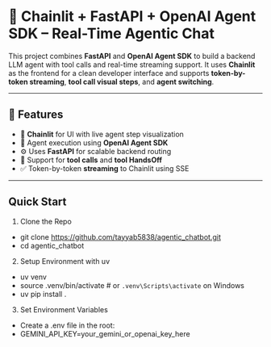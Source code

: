 # 🔗 Chainlit + FastAPI + OpenAI Agent SDK – Real-Time Agentic Chat

This project combines **FastAPI** and **OpenAI Agent SDK** to build a backend LLM agent with tool calls and real-time streaming support. It uses **Chainlit** as the frontend for a clean developer interface and supports **token-by-token streaming**, **tool call visual steps**, and **agent switching**.

---

## 🚀 Features

- 🧪 **Chainlit** for UI with live agent step visualization
- 🧠 Agent execution using **OpenAI Agent SDK**
- ⚙️ Uses **FastAPI** for scalable backend routing
- 🔧 Support for **tool calls** and **tool HandsOff**
- ✅ Token-by-token **streaming** to Chainlit using SSE

---

## Quick Start
1. Clone the Repo

- git clone https://github.com/tayyab5838/agentic_chatbot.git
- cd agentic_chatbot

2. Setup Environment with uv

- uv venv
- source .venv/bin/activate  # or `.venv\Scripts\activate` on Windows
- uv pip install .  

3. Set Environment Variables

- Create a .env file in the root:
- GEMINI_API_KEY=your_gemini_or_openai_key_here

